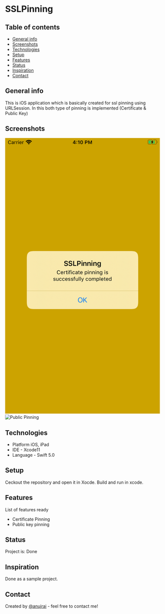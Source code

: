
# SSLPinning

## Table of contents
* [General info](#general-info)
* [Screenshots](#screenshots)
* [Technologies](#technologies)
* [Setup](#setup)
* [Features](#features)
* [Status](#status)
* [Inspiration](#inspiration)
* [Contact](#contact)

## General info
This is iOS application which is basically created for ssl pinning using URLSession. In this both type of pinning is implemented (Certificate & Public Key)

## Screenshots
![Certificate Pinning](./img/CertificatePinning.png?raw=true "2. Home Screen")
![Public Pinning](./img/PublicKeyPinning=true "3. Home Screen")

## Technologies
* Platform iOS, iPad
* IDE - Xcode11
* Language - Swift 5.0 

## Setup
Ceckout the repository and open it in Xocde. Build and run in xcode.

## Features
List of features ready 
* Certificate Pinning
* Public key pinning

## Status
Project is: Done

## Inspiration
Done as a sample project.

## Contact
Created by [@anujrai](anuj.rai2489@gmail.com) - feel free to contact me!

